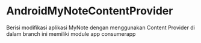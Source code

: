 # AndroidMyNoteContentProvider
Berisi modifikasi aplikasi MyNote dengan menggunakan Content Provider di dalam branch ini memiliki module app consumerapp
